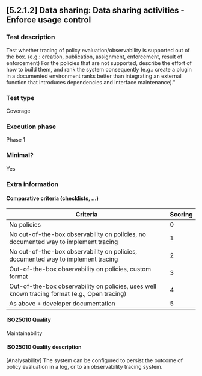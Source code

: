 
## [5.2.1.2] Data sharing: Data sharing activities - Enforce usage control
 
### Test description
Test whether tracing of policy evaluation/observability is supported out of the box. (e.g.: creation, publication, assignment, enforcement, result of enforcement) 
For the policies that are not supported, describe the effort of how to build them, and rank the system consequently (e.g.: create a plugin in a documented environment ranks better than integrating an external function that introduces dependencies and interface maintenance)."
 
### Test type
Coverage
 
### Execution phase
Phase 1
 
### Minimal?
Yes
 
### Extra information
#### Comparative criteria (checklists, ...)
| Criteria           | Scoring          |
| ------------- | ------------- |
| No policies  | 0 |
| No out-of-the-box observability on policies, no documented way to implement tracing | 1 |
| No out-of-the-box observability on policies, documented way to implement tracing  | 2 |
| Out-of-the-box observability on policies, custom format  | 3 |
| Out-of-the-box observability on policies, uses well known tracing format (e.g., Open tracing)  | 4 |
| As above + developer documentation   | 5 |

#### ISO25010 Quality
Maintainability
#### ISO25010 Quality description
[Analysability] The system can be configured to persist the outcome of policy evaluation in a log, or to an observability tracing system. 
    